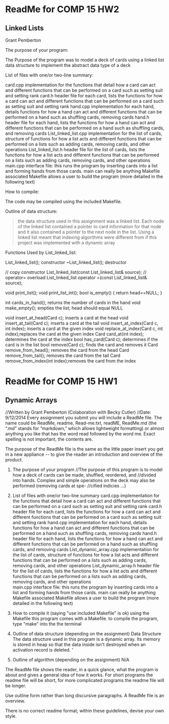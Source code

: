 # ReadMe for COMP 15 HW2 
## Linked Lists
Grant Pemberton


The purpose of your program:

The Purpose of the program was to model a deck of cards using a linked list
data structure to implement the abstract data type of a deck

List of files with one/or two-line summary:

card.cpp
  implementation for the functions that detail how a card can act 
  and different functions that can be performed on a card such as setting 
  suit and setting rank
card.h
  header file for each card, lists the functions for how a card can act 
  and different functions that can be performed on a card such as setting 
  suit and setting rank
hand.cpp
  implementation for each hand, details functions for how a hand can act 
  and different functions that can be performed on a hand such as shuffling
  cards, removing cards
hand.h
  header file for each hand, lists the functions for how a hand can act 
  and different functions that can be performed on a hand such as shuffling
  cards, and removing cards
List_linked_list.cpp
  implementation for the list of cards, structure of functions for how a list acts 
  and different functions that can be performed on a lists such as adding cards,
  removing cards, and other operations
List_linked_list.h
  header file for the list of cards, lists the functions for how a list acts 
  and different functions that can be performed on a lists such as adding cards,
  removing cards, and other operations  
main.cpp
  interface file: this runs the program by inserting cards into a list and forming
  hands from those cards. main can really be anything
Makefile
  associated Makefile allows a user to build the program (more detailed in the following text)

How to compile:

   The code may be compiled using the included Makefile.

Outline of data structure:

>the data structure used in this assignment was a linked list. Each node
of the linked list contained a pointer to card information for that node
and it also contained a pointer to the next node in the list. Using a linked
list meant that indexing algorithms were different from if this project was 
implemented with a dynamic array

Functions Used by List_linked_list: 

List_linked_list();  constructor
~List_linked_list(); destructor 

// copy constructor
List_linked_list(const List_linked_list& source);
// operator= overload
List_linked_list operator =(const List_linked_list& source);

void print_list();
void print_list_int();
bool is_empty() { return head==NULL; }

int cards_in_hand();  returns the number of cards in the hand
void make_empty();  empties the list; head should equal NULL

void insert_at_head(Card c); inserts a card at the head 
void insert_at_tail(Card c); inserts a card at the tail
void insert_at_index(Card c, int index); inserts a card at the given
index
void replace_at_index(Card c, int index);replaces the card at the given
index
Card card_at(int index); determines the card at the index
bool has_card(Card c); determines if the card is in the list
bool remove(Card c); finds the card and removes it
Card remove_from_head(); removes the card from the head 
Card remove_from_tail(); removes the card from the tail
Card remove_from_index(int index);removes the card from the index







































# ReadMe for COMP 15 HW1 
## Dynamic Arrays
//Written by Grant Pemberton (Colaboration with Becky Cutler)
//Date: 9/12/2014
Every assignment you submit you will include a ReadMe file. The name
could be ReadMe, readme, Read-me.txt, readME, ReadMe.md (the “.md”
stands for “markdown,” which allows lightweight formatting) or almost
anything you like that has the word read followed by the word me. Exact
spelling is not important, the contents are.

The purpose of the ReadMe file is the same as the little paper insert
you get in a new appliance -- to give the reader an introduction and
overview of the product.

1.  The purpose of your program
//The purpose of this program is to model how a deck of cards can be made, shuffled, reordered, and
//divided into hands. Complex and simple operations on the deck may also be performed (removing cards at spe-
//cified indicies ...)

2.  List of files with one/or two-line summary
card.cpp
  implementation for the functions that detail how a card can act 
  and different functions that can be performed on a card such as setting 
  suit and setting rank
card.h
  header file for each card, lists the functions for how a card can act 
  and different functions that can be performed on a card such as setting 
  suit and setting rank
hand.cpp
  implementation for each hand, details functions for how a hand can act 
  and different functions that can be performed on a hand such as shuffling
  cards, removing cards
hand.h
  header file for each hand, lists the functions for how a hand can act 
  and different functions that can be performed on a hand such as shuffling
  cards, and removing cards
List_dynamic_array.cpp
  implementation for the list of cards, structure of functions for how a list acts 
  and different functions that can be performed on a lists such as adding cards,
  removing cards, and other operations
List_dynamic_array.h
  header file for the list of cards, lists the functions for how a list acts 
  and different functions that can be performed on a lists such as adding cards,
  removing cards, and other operations  
main.cpp
  interface file: this runs the program by inserting cards into a list and forming
  hands from those cards. main can really be anything
Makefile
  associated Makefile allows a user to build the program (more detailed in the following text)
3.  How to compile it (saying "use included Makefile" is ok)
using the Makefile
  this program comes with a Makefile. to compile the program, type "make" into the
  the terminal
4.  Outline of data structure (depending on the assignment)
Data Structure
  The data structure used in this program is a dynamic array. Its memory is stored in heap
  so that the data inside isn't destroyed when an activation record is deleted. '
5.  Outline of algorithm (depending on the assignment)
N/A

The ReadMe file shows the reader, in a quick glance, what the program is
about and gives a general idea of how it works. For short programs the
readme file will be short, for more complicated programs the readme file
will be longer.

Use outline form rather than long discursive paragraphs. A ReadMe file
is an overview.

There is no correct readme format; within these guidelines, devise your
own style.



